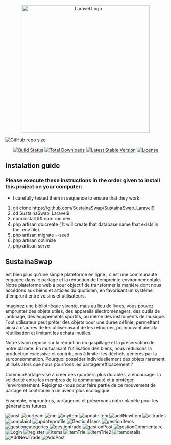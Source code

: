 <p align="center"><a href="https://laravel.com" target="_blank"><img src="https://raw.githubusercontent.com/laravel/art/master/logo-lockup/5%20SVG/2%20CMYK/1%20Full%20Color/laravel-logolockup-cmyk-red.svg" width="400" alt="Laravel Logo"></a></p>

![GitHub repo size](https://img.shields.io/github/repo-size/AzizBenIsmail/Project_SustainaSwap_Laravel9)

<p align="center">
<a href="https://github.com/laravel/framework/actions"><img src="https://github.com/laravel/framework/workflows/tests/badge.svg" alt="Build Status"></a>
<a href="https://packagist.org/packages/laravel/framework"><img src="https://img.shields.io/packagist/dt/laravel/framework" alt="Total Downloads"></a>
<a href="https://packagist.org/packages/laravel/framework"><img src="https://img.shields.io/packagist/v/laravel/framework" alt="Latest Stable Version"></a>
<a href="https://packagist.org/packages/laravel/framework"><img src="https://img.shields.io/packagist/l/laravel/framework" alt="License"></a>
</p>

## Instalation guide

### Please execute these instructions in the order given to install this project on your computer:
- I carefully tested them in sequence to ensure that they work.

1. git clone https://github.com/SustainaSwap/SustainaSwap_Laravel9
2. cd SustainaSwap_Laravel9
3. npm install && npm run dev
4. php artisan db:create ( It will create that database name that exists in the .env file)
5. php artisan migrate --seed
6. php artisan optimize
7. php artisan serve

## SustainaSwap 
est bien plus qu'une simple plateforme en ligne ; c'est une communauté engagée dans le partage et la réduction de l'empreinte environnementale. Notre plateforme web a pour objectif de transformer la manière dont nous accédons aux biens et articles du quotidien, en favorisant un système d'emprunt entre voisins et utilisateurs.

Imaginez une bibliothèque vivante, mais au lieu de livres, vous pouvez emprunter des objets utiles, des appareils électroménagers, des outils de jardinage, des équipements sportifs, ou même des instruments de musique. Tout utilisateur peut prêter des objets pour une durée définie, permettant ainsi à d'autres de les utiliser avant de les retourner, promouvant ainsi la réutilisation et limitant les achats inutiles.

Notre vision repose sur la réduction du gaspillage et la préservation de notre planète. En mutualisant l'utilisation des biens, nous réduisons la production excessive et contribuons à limiter les déchets générés par la surconsommation. Pourquoi posséder individuellement des objets rarement utilisés alors que nous pourrions les partager efficacement ?

CommunPartage vise à créer des quartiers plus durables, à encourager la solidarité entre les membres de la communauté et à protéger l'environnement. Rejoignez-nous pour faire partie de ce mouvement de partage et contribuer à un avenir plus écologique.

Ensemble, empruntons, partageons et préservons notre planète pour les générations futures.


![post](https://github.com/AzizBenIsmail/Project_SustainaSwap_Laravel9/assets/61393700/b72f2aaa-f77d-41be-89c3-4601184213de)
![ourteam](https://github.com/AzizBenIsmail/Project_SustainaSwap_Laravel9/assets/61393700/ab25c98f-1f79-4b1c-8012-0af79f7e1e68)
![me](https://github.com/AzizBenIsmail/Project_SustainaSwap_Laravel9/assets/61393700/06ba23df-3dee-4973-a234-83d2758188dd)
![myitem](https://github.com/AzizBenIsmail/Project_SustainaSwap_Laravel9/assets/61393700/0a5034cb-355c-4ae0-b677-0cdb66fef4db)
![updateitem](https://github.com/AzizBenIsmail/Project_SustainaSwap_Laravel9/assets/61393700/3eeda846-4021-47a7-9b72-422e52f199f7)
![addNewItem](https://github.com/AzizBenIsmail/Project_SustainaSwap_Laravel9/assets/61393700/0ca05704-5aec-47d4-971c-c2c42ec98408)
![alltrades](https://github.com/AzizBenIsmail/Project_SustainaSwap_Laravel9/assets/61393700/930e84fa-6b1f-4e7c-b477-d6ce5b2175a1)
![complaint](https://github.com/AzizBenIsmail/Project_SustainaSwap_Laravel9/assets/61393700/920b21d8-9d38-4234-b906-747137578288)
![updateprofile](https://github.com/AzizBenIsmail/Project_SustainaSwap_Laravel9/assets/61393700/16ce109f-4108-4510-b37b-82972008142d)
![GestionUsers](https://github.com/AzizBenIsmail/Project_SustainaSwap_Laravel9/assets/61393700/704a7974-1d37-47e8-a097-68bae901ccab)
![gestionItems](https://github.com/AzizBenIsmail/Project_SustainaSwap_Laravel9/assets/61393700/865d0346-2128-4c10-a348-fbc2b5b6efd2)
![gestioncategories](https://github.com/AzizBenIsmail/Project_SustainaSwap_Laravel9/assets/61393700/238ff111-87a2-4b33-8a19-19be58c12a92)
![gestiontrade](https://github.com/AzizBenIsmail/Project_SustainaSwap_Laravel9/assets/61393700/d2732baa-791e-4bc4-ad15-532d77176abb)
![gestionPost](https://github.com/AzizBenIsmail/Project_SustainaSwap_Laravel9/assets/61393700/77441c11-410b-4fce-b2db-f292a4bd3b6a)
![gestionCommentaire](https://github.com/AzizBenIsmail/Project_SustainaSwap_Laravel9/assets/61393700/b1a04b50-81b3-46de-a5bc-b68a0c337641)
![Login](https://github.com/AzizBenIsmail/Project_SustainaSwap_Laravel9/assets/61393700/256f20b4-765d-49cf-b147-23e24b949b67)
![register](https://github.com/AzizBenIsmail/Project_SustainaSwap_Laravel9/assets/61393700/396a39b9-85f1-4a28-9b68-71e0c7e19a61)
![items](https://github.com/AzizBenIsmail/Project_SustainaSwap_Laravel9/assets/61393700/08c203b3-5266-48f6-b175-f06b8e921fe6)
![itemTrie](https://github.com/AzizBenIsmail/Project_SustainaSwap_Laravel9/assets/61393700/96902b07-4348-4b27-97a3-b0dd7e2f3490)
![itemTrie2](https://github.com/AzizBenIsmail/Project_SustainaSwap_Laravel9/assets/61393700/e3ea4fb9-85ca-41f0-9f1c-d6e44fe7023a)
![itemdetails](https://github.com/AzizBenIsmail/Project_SustainaSwap_Laravel9/assets/61393700/8ce430c6-9b26-4659-a8cf-ead4dd56acec)
![AddNewTrade](https://github.com/AzizBenIsmail/Project_SustainaSwap_Laravel9/assets/61393700/d84d8047-e9e8-4a94-9643-02d747260229)
![AddPost](https://github.com/AzizBenIsmail/Project_SustainaSwap_Laravel9/assets/61393700/fa9b5130-43a4-42ac-be57-757da50b2e07)



